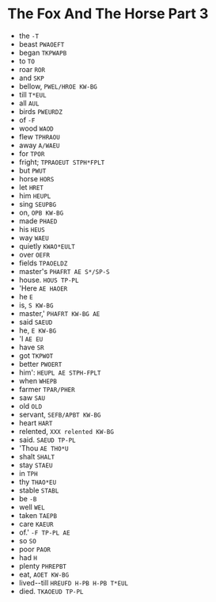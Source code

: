 # The Fox And The Horse Part 3

* the `-T`
* beast `PWAOEFT`
* began `TKPWAPB`
* to `TO`
* roar `ROR`
* and `SKP`
* bellow, `PWEL/HROE KW-BG`
* till `T*EUL`
* all `AUL`
* birds `PWEURDZ`
* of `-F`
* wood `WAOD`
* flew `TPHRAOU`
* away `A/WAEU`
* for `TPOR`
* fright; `TPRAOEUT STPH*FPLT`
* but `PWUT`
* horse `HORS`
* let `HRET`
* him `HEUPL`
* sing `SEUPBG`
* on, `OPB KW-BG`
* made `PHAED`
* his `HEUS`
* way `WAEU`
* quietly `KWAO*EULT`
* over `OEFR`
* fields `TPAOELDZ`
* master's `PHAFRT AE S*/SP-S`
* house. `HOUS TP-PL`
* 'Here `AE HAOER`
* he `E`
* is, `S KW-BG`
* master,' `PHAFRT KW-BG AE`
* said `SAEUD`
* he, `E KW-BG`
* 'I `AE EU`
* have `SR`
* got `TKPWOT`
* better `PWOERT`
* him': `HEUPL AE STPH-FPLT`
* when `WHEPB`
* farmer `TPAR/PHER`
* saw `SAU`
* old `OLD`
* servant, `SEFB/APBT KW-BG`
* heart `HART`
* relented, `XXX relented KW-BG`
* said. `SAEUD TP-PL`
* 'Thou `AE THO*U`
* shalt `SHALT`
* stay `STAEU`
* in `TPH`
* thy `THAO*EU`
* stable `STABL`
* be `-B`
* well `WEL`
* taken `TAEPB`
* care `KAEUR`
* of.' `-F TP-PL AE`
* so `SO`
* poor `PAOR`
* had `H`
* plenty `PHREPBT`
* eat, `AOET KW-BG`
* lived--till `HREUFD H-PB H-PB T*EUL`
* died. `TKAOEUD TP-PL`
